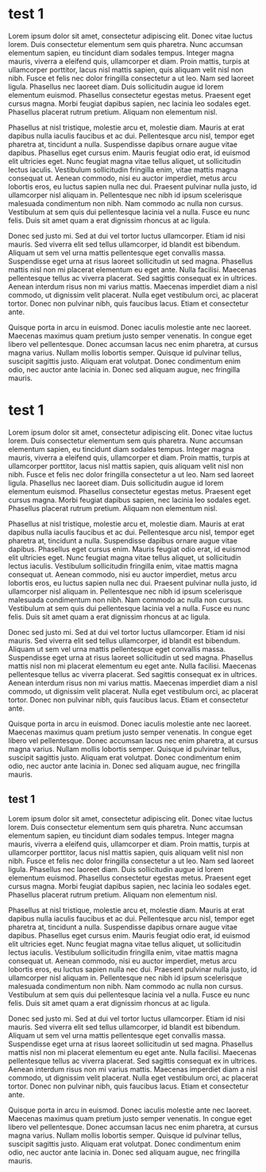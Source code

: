 # test 1

Lorem ipsum dolor sit amet, consectetur adipiscing elit. Donec vitae luctus lorem. Duis consectetur elementum sem quis pharetra. Nunc accumsan elementum sapien, eu tincidunt diam sodales tempus. Integer magna mauris, viverra a eleifend quis, ullamcorper et diam. Proin mattis, turpis at ullamcorper porttitor, lacus nisl mattis sapien, quis aliquam velit nisl non nibh. Fusce et felis nec dolor fringilla consectetur a ut leo. Nam sed laoreet ligula. Phasellus nec laoreet diam. Duis sollicitudin augue id lorem elementum euismod. Phasellus consectetur egestas metus. Praesent eget cursus magna. Morbi feugiat dapibus sapien, nec lacinia leo sodales eget. Phasellus placerat rutrum pretium. Aliquam non elementum nisl.

Phasellus at nisl tristique, molestie arcu et, molestie diam. Mauris at erat dapibus nulla iaculis faucibus et ac dui. Pellentesque arcu nisl, tempor eget pharetra at, tincidunt a nulla. Suspendisse dapibus ornare augue vitae dapibus. Phasellus eget cursus enim. Mauris feugiat odio erat, id euismod elit ultricies eget. Nunc feugiat magna vitae tellus aliquet, ut sollicitudin lectus iaculis. Vestibulum sollicitudin fringilla enim, vitae mattis magna consequat ut. Aenean commodo, nisi eu auctor imperdiet, metus arcu lobortis eros, eu luctus sapien nulla nec dui. Praesent pulvinar nulla justo, id ullamcorper nisl aliquam in. Pellentesque nec nibh id ipsum scelerisque malesuada condimentum non nibh. Nam commodo ac nulla non cursus. Vestibulum at sem quis dui pellentesque lacinia vel a nulla. Fusce eu nunc felis. Duis sit amet quam a erat dignissim rhoncus at ac ligula.

Donec sed justo mi. Sed at dui vel tortor luctus ullamcorper. Etiam id nisi mauris. Sed viverra elit sed tellus ullamcorper, id blandit est bibendum. Aliquam ut sem vel urna mattis pellentesque eget convallis massa. Suspendisse eget urna at risus laoreet sollicitudin ut sed magna. Phasellus mattis nisl non mi placerat elementum eu eget ante. Nulla facilisi. Maecenas pellentesque tellus ac viverra placerat. Sed sagittis consequat ex in ultrices. Aenean interdum risus non mi varius mattis. Maecenas imperdiet diam a nisl commodo, ut dignissim velit placerat. Nulla eget vestibulum orci, ac placerat tortor. Donec non pulvinar nibh, quis faucibus lacus. Etiam et consectetur ante.

Quisque porta in arcu in euismod. Donec iaculis molestie ante nec laoreet. Maecenas maximus quam pretium justo semper venenatis. In congue eget libero vel pellentesque. Donec accumsan lacus nec enim pharetra, at cursus magna varius. Nullam mollis lobortis semper. Quisque id pulvinar tellus, suscipit sagittis justo. Aliquam erat volutpat. Donec condimentum enim odio, nec auctor ante lacinia in. Donec sed aliquam augue, nec fringilla mauris.

# test 1

Lorem ipsum dolor sit amet, consectetur adipiscing elit. Donec vitae luctus lorem. Duis consectetur elementum sem quis pharetra. Nunc accumsan elementum sapien, eu tincidunt diam sodales tempus. Integer magna mauris, viverra a eleifend quis, ullamcorper et diam. Proin mattis, turpis at ullamcorper porttitor, lacus nisl mattis sapien, quis aliquam velit nisl non nibh. Fusce et felis nec dolor fringilla consectetur a ut leo. Nam sed laoreet ligula. Phasellus nec laoreet diam. Duis sollicitudin augue id lorem elementum euismod. Phasellus consectetur egestas metus. Praesent eget cursus magna. Morbi feugiat dapibus sapien, nec lacinia leo sodales eget. Phasellus placerat rutrum pretium. Aliquam non elementum nisl.

Phasellus at nisl tristique, molestie arcu et, molestie diam. Mauris at erat dapibus nulla iaculis faucibus et ac dui. Pellentesque arcu nisl, tempor eget pharetra at, tincidunt a nulla. Suspendisse dapibus ornare augue vitae dapibus. Phasellus eget cursus enim. Mauris feugiat odio erat, id euismod elit ultricies eget. Nunc feugiat magna vitae tellus aliquet, ut sollicitudin lectus iaculis. Vestibulum sollicitudin fringilla enim, vitae mattis magna consequat ut. Aenean commodo, nisi eu auctor imperdiet, metus arcu lobortis eros, eu luctus sapien nulla nec dui. Praesent pulvinar nulla justo, id ullamcorper nisl aliquam in. Pellentesque nec nibh id ipsum scelerisque malesuada condimentum non nibh. Nam commodo ac nulla non cursus. Vestibulum at sem quis dui pellentesque lacinia vel a nulla. Fusce eu nunc felis. Duis sit amet quam a erat dignissim rhoncus at ac ligula.

Donec sed justo mi. Sed at dui vel tortor luctus ullamcorper. Etiam id nisi mauris. Sed viverra elit sed tellus ullamcorper, id blandit est bibendum. Aliquam ut sem vel urna mattis pellentesque eget convallis massa. Suspendisse eget urna at risus laoreet sollicitudin ut sed magna. Phasellus mattis nisl non mi placerat elementum eu eget ante. Nulla facilisi. Maecenas pellentesque tellus ac viverra placerat. Sed sagittis consequat ex in ultrices. Aenean interdum risus non mi varius mattis. Maecenas imperdiet diam a nisl commodo, ut dignissim velit placerat. Nulla eget vestibulum orci, ac placerat tortor. Donec non pulvinar nibh, quis faucibus lacus. Etiam et consectetur ante.

Quisque porta in arcu in euismod. Donec iaculis molestie ante nec laoreet. Maecenas maximus quam pretium justo semper venenatis. In congue eget libero vel pellentesque. Donec accumsan lacus nec enim pharetra, at cursus magna varius. Nullam mollis lobortis semper. Quisque id pulvinar tellus, suscipit sagittis justo. Aliquam erat volutpat. Donec condimentum enim odio, nec auctor ante lacinia in. Donec sed aliquam augue, nec fringilla mauris.

## test 1

Lorem ipsum dolor sit amet, consectetur adipiscing elit. Donec vitae luctus lorem. Duis consectetur elementum sem quis pharetra. Nunc accumsan elementum sapien, eu tincidunt diam sodales tempus. Integer magna mauris, viverra a eleifend quis, ullamcorper et diam. Proin mattis, turpis at ullamcorper porttitor, lacus nisl mattis sapien, quis aliquam velit nisl non nibh. Fusce et felis nec dolor fringilla consectetur a ut leo. Nam sed laoreet ligula. Phasellus nec laoreet diam. Duis sollicitudin augue id lorem elementum euismod. Phasellus consectetur egestas metus. Praesent eget cursus magna. Morbi feugiat dapibus sapien, nec lacinia leo sodales eget. Phasellus placerat rutrum pretium. Aliquam non elementum nisl.

Phasellus at nisl tristique, molestie arcu et, molestie diam. Mauris at erat dapibus nulla iaculis faucibus et ac dui. Pellentesque arcu nisl, tempor eget pharetra at, tincidunt a nulla. Suspendisse dapibus ornare augue vitae dapibus. Phasellus eget cursus enim. Mauris feugiat odio erat, id euismod elit ultricies eget. Nunc feugiat magna vitae tellus aliquet, ut sollicitudin lectus iaculis. Vestibulum sollicitudin fringilla enim, vitae mattis magna consequat ut. Aenean commodo, nisi eu auctor imperdiet, metus arcu lobortis eros, eu luctus sapien nulla nec dui. Praesent pulvinar nulla justo, id ullamcorper nisl aliquam in. Pellentesque nec nibh id ipsum scelerisque malesuada condimentum non nibh. Nam commodo ac nulla non cursus. Vestibulum at sem quis dui pellentesque lacinia vel a nulla. Fusce eu nunc felis. Duis sit amet quam a erat dignissim rhoncus at ac ligula.

Donec sed justo mi. Sed at dui vel tortor luctus ullamcorper. Etiam id nisi mauris. Sed viverra elit sed tellus ullamcorper, id blandit est bibendum. Aliquam ut sem vel urna mattis pellentesque eget convallis massa. Suspendisse eget urna at risus laoreet sollicitudin ut sed magna. Phasellus mattis nisl non mi placerat elementum eu eget ante. Nulla facilisi. Maecenas pellentesque tellus ac viverra placerat. Sed sagittis consequat ex in ultrices. Aenean interdum risus non mi varius mattis. Maecenas imperdiet diam a nisl commodo, ut dignissim velit placerat. Nulla eget vestibulum orci, ac placerat tortor. Donec non pulvinar nibh, quis faucibus lacus. Etiam et consectetur ante.

Quisque porta in arcu in euismod. Donec iaculis molestie ante nec laoreet. Maecenas maximus quam pretium justo semper venenatis. In congue eget libero vel pellentesque. Donec accumsan lacus nec enim pharetra, at cursus magna varius. Nullam mollis lobortis semper. Quisque id pulvinar tellus, suscipit sagittis justo. Aliquam erat volutpat. Donec condimentum enim odio, nec auctor ante lacinia in. Donec sed aliquam augue, nec fringilla mauris.
